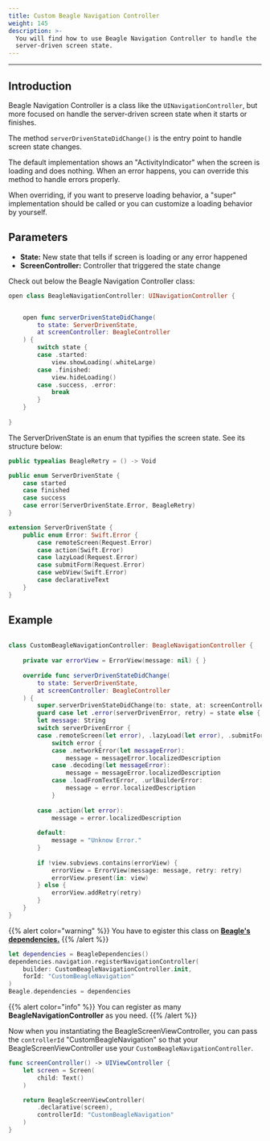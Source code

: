 ```yaml
---
title: Custom Beagle Navigation Controller
weight: 145
description: >-
  You will find how to use Beagle Navigation Controller to handle the
  server-driven screen state.
---
```


---

## Introduction

Beagle Navigation Controller is a class like the `UINavigationController`, but more focused on handle the server-driven screen state when it starts or finishes.

The method `serverDrivenStateDidChange()` is the entry point to handle screen state changes. 

The default implementation shows an "ActivityIndicator" when the screen is loading and does nothing. When an error happens, you can override this method to handle errors properly. 

When overriding, if you want to preserve loading behavior, a "super" implementation should be called or you can customize a loading behavior by yourself.

##  Parameters

* **State:** New state that tells if screen is loading or any error happened
* **ScreenController:** Controller that triggered the state change

Check out below the Beagle Navigation Controller class: 

```swift
open class BeagleNavigationController: UINavigationController {


    open func serverDrivenStateDidChange(
        to state: ServerDrivenState,
        at screenController: BeagleController
    ) {
        switch state {
        case .started:
            view.showLoading(.whiteLarge)
        case .finished:
            view.hideLoading()
        case .success, .error:
            break
        }
    }
    
}

```

The ServerDrivenState is an enum that typifies the screen state. See its structure below:

```swift
public typealias BeagleRetry = () -> Void

public enum ServerDrivenState {
    case started
    case finished
    case success
    case error(ServerDrivenState.Error, BeagleRetry)
}

extension ServerDrivenState {
    public enum Error: Swift.Error {
        case remoteScreen(Request.Error)
        case action(Swift.Error)
        case lazyLoad(Request.Error)
        case submitForm(Request.Error)
        case webView(Swift.Error)
        case declarativeText
    }
}
```

## Example

```swift

class CustomBeagleNavigationController: BeagleNavigationController {
    
    private var errorView = ErrorView(message: nil) { }
    
    override func serverDrivenStateDidChange(
        to state: ServerDrivenState,
        at screenController: BeagleController
    ) {
        super.serverDrivenStateDidChange(to: state, at: screenController)
        guard case let .error(serverDrivenError, retry) = state else { return }
        let message: String
        switch serverDrivenError {
        case .remoteScreen(let error), .lazyLoad(let error), .submitForm(let error):
            switch error {
            case .networkError(let messageError):
                message = messageError.localizedDescription
            case .decoding(let messageError):
                message = messageError.localizedDescription
            case .loadFromTextError, .urlBuilderError:
                message = error.localizedDescription
            }
            
        case .action(let error):
            message = error.localizedDescription
            
        default:
            message = "Unknow Error."
        }
        
        if !view.subviews.contains(errorView) {
            errorView = ErrorView(message: message, retry: retry)
            errorView.present(in: view)
        } else {
            errorView.addRetry(retry)
        }
    }
}

```

{{% alert color="warning" %}}
You have to egister this class on [**Beagle's dependencies.**](/resources/customization/beagle-for-ios/beagles-dependencies)
{{% /alert %}}

```swift
let dependencies = BeagleDependencies()
dependencies.navigation.registerNavigationController(
    builder: CustomBeagleNavigationController.init, 
    forId: "CustomBeagleNavigation"
)
Beagle.dependencies = dependencies
```

{{% alert color="info" %}}
You can register as many **BeagleNavigationController** as you need.
{{% /alert %}}

Now when you instantiating the BeagleScreenViewController, you can pass the `controllerId` "CustomBeagleNavigation" so that your BeagleScreenViewController use your `CustomBeagleNavigationController`.

```swift
func screenController() -> UIViewController {
    let screen = Screen(
        child: Text()
    )

    return BeagleScreenViewController(
        .declarative(screen),
        controllerId: "CustomBeagleNavigation"
    )
}
```
